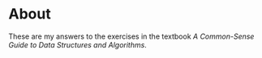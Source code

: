 # About

These are my answers to the exercises in the textbook *A Common-Sense Guide to Data Structures and Algorithms*. 
